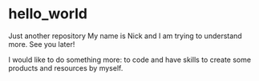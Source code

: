 # hello_world

Just another repository
My name is Nick and I am trying to understand more.
See you later!

I would like to do something more: to code and have skills to create some products and resources by myself.